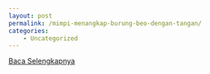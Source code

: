 ```yaml
---
layout: post
permalink: /mimpi-menangkap-burung-beo-dengan-tangan/
categories:
    - Uncategorized
---
```


[Baca Selengkapnya](/05)